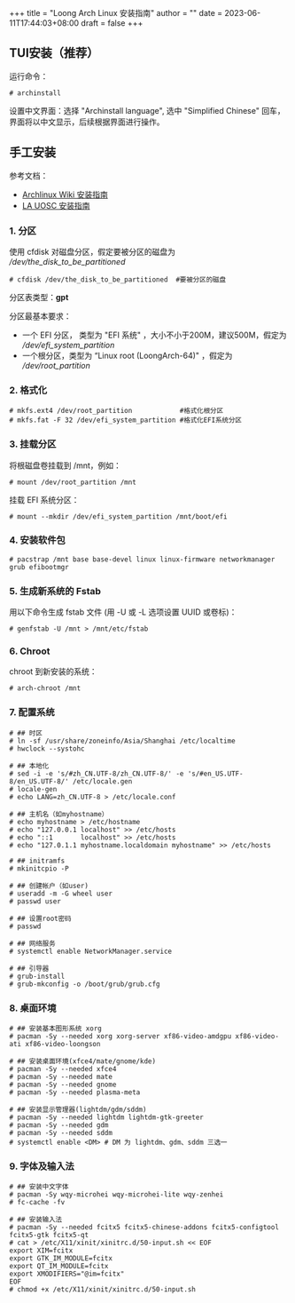 +++
title = "Loong Arch Linux 安装指南"
author = ""
date = 2023-06-11T17:44:03+08:00
draft = false
+++

## TUI安装（推荐）

运行命令：

```
# archinstall
```

设置中文界面：选择 "Archinstall language", 选中 "Simplified Chinese" 回车，界面将以中文显示，后续根据界面进行操作。

## 手工安装

参考文档：
- [Archlinux Wiki 安装指南](https://wiki.archlinuxcn.org/wiki/%E5%AE%89%E8%A3%85%E6%8C%87%E5%8D%97)
- [LA UOSC 安装指南](https://bbs.loongarch.org/d/88-archlinux)

### 1. 分区

使用 cfdisk 对磁盘分区，假定要被分区的磁盘为 _/dev/the_disk_to_be_partitioned_

```
# cfdisk /dev/the_disk_to_be_partitioned  #要被分区的磁盘

```
分区表类型：**gpt**

分区最基本要求：
- 一个 EFI 分区， 类型为 "EFI 系统" ，大小不小于200M，建议500M，假定为 _/dev/efi_system_partition_
- 一个根分区，类型为 “Linux root (LoongArch-64)" ，假定为 _/dev/root_partition_

### 2. 格式化

```
# mkfs.ext4 /dev/root_partition            #格式化根分区
# mkfs.fat -F 32 /dev/efi_system_partition #格式化EFI系统分区
```

### 3. 挂载分区

将根磁盘卷挂载到 /mnt，例如：

```
# mount /dev/root_partition /mnt
```

挂载 EFI 系统分区：

```
# mount --mkdir /dev/efi_system_partition /mnt/boot/efi
```

### 4. 安装软件包

```
# pacstrap /mnt base base-devel linux linux-firmware networkmanager grub efibootmgr
```

### 5. 生成新系统的 Fstab

用以下命令生成 fstab 文件 (用 -U 或 -L 选项设置 UUID 或卷标)：

```
# genfstab -U /mnt > /mnt/etc/fstab
```

### 6. Chroot

chroot 到新安装的系统：

```
# arch-chroot /mnt
```

### 7. 配置系统

```
# ## 时区
# ln -sf /usr/share/zoneinfo/Asia/Shanghai /etc/localtime
# hwclock --systohc

# ## 本地化
# sed -i -e 's/#zh_CN.UTF-8/zh_CN.UTF-8/' -e 's/#en_US.UTF-8/en_US.UTF-8/' /etc/locale.gen
# locale-gen
# echo LANG=zh_CN.UTF-8 > /etc/locale.conf

# ## 主机名（如myhostname）
# echo myhostname > /etc/hostname
# echo "127.0.0.1 localhost" >> /etc/hosts
# echo "::1       localhost" >> /etc/hosts
# echo "127.0.1.1 myhostname.localdomain myhostname" >> /etc/hosts

# ## initramfs
# mkinitcpio -P

# ## 创建帐户（如user)
# useradd -m -G wheel user
# passwd user

# ## 设置root密码
# passwd

# ## 网络服务
# systemctl enable NetworkManager.service

# ## 引导器
# grub-install
# grub-mkconfig -o /boot/grub/grub.cfg
```

### 8. 桌面环境

```
# ## 安装基本图形系统 xorg
# pacman -Sy --needed xorg xorg-server xf86-video-amdgpu xf86-video-ati xf86-video-loongson

# ## 安装桌面环境(xfce4/mate/gnome/kde)
# pacman -Sy --needed xfce4
# pacman -Sy --needed mate
# pacman -Sy --needed gnome
# pacman -Sy --needed plasma-meta

# ## 安装显示管理器(lightdm/gdm/sddm)
# pacman -Sy --needed lightdm lightdm-gtk-greeter
# pacman -Sy --needed gdm
# pacman -Sy --needed sddm
# systemctl enable <DM> # DM 为 lightdm、gdm、sddm 三选一
```

### 9. 字体及输入法

```
# ## 安装中文字体
# pacman -Sy wqy-microhei wqy-microhei-lite wqy-zenhei
# fc-cache -fv

# ## 安装输入法
# pacman -Sy --needed fcitx5 fcitx5-chinese-addons fcitx5-configtool fcitx5-gtk fcitx5-qt
# cat > /etc/X11/xinit/xinitrc.d/50-input.sh << EOF
export XIM=fcitx
export GTK_IM_MODULE=fcitx
export QT_IM_MODULE=fcitx
export XMODIFIERS="@im=fcitx"
EOF
# chmod +x /etc/X11/xinit/xinitrc.d/50-input.sh
```
